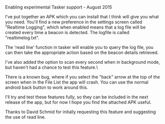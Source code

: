 Enabling experimental Tasker support - August 2015

I've put together an APK which you can install that I think will give you what you need. 
You'll find a new preference in the settings screen called "Realtime Logging", which when enabled
means that a log file will be created every time a beacon is detected. The logfile is called "realtimelog.txt".

The 'read line' function in tasker will enable you to query the log file, you can then take the appropriate 
action based on the beacon details retrieved.

I've also added the option to scan every second when in background mode, but haven't had a chance to test this feature.\

There is a known bug, where if you select the "back" arrow at the top of the screen when in the File List the app will
crash. You can use the normal android back button to work around this.

I'll try and test these features fully, so they can be included in the next release of the app, but for now I 
hope you find the attached APK useful.

Thanks to David Schmid for initally requesting this feature and suggesting the use of read line.
